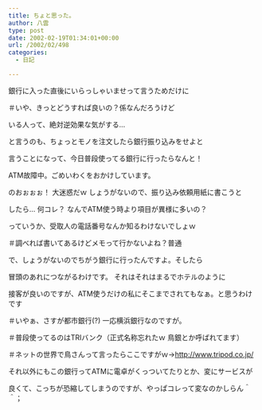```yaml
---
title: ちょと思った。
author: 八雲
type: post
date: 2002-02-19T01:34:01+00:00
url: /2002/02/498
categories:
  - 日記

---
```

銀行に入った直後にいらっしゃいませって言うためだけに
  
＃いや、きっとどうすれば良いの？係なんだろうけど
  
いる人って、絶対逆効果な気がする…

と言うのも、ちょっとモノを注文したら銀行振り込みをせよと
  
言うことになって、今日普段使ってる銀行に行ったらなんと！
  
ATM故障中。ごめいわくをおかけしています。
  
のおぉぉぉ！ 大迷惑だｗ しょうがないので、振り込み依頼用紙に書こうと
  
したら… 何コレ？ なんでATM使う時より項目が異様に多いの？
  
っていうか、受取人の電話番号なんか知るわけないでしょｗ
  
＃調べれば書いてあるけどメモって行かないよね？普通

で、しょうがないのでちがう銀行に行ったんですよ。そしたら
  
冒頭のあれにつながるわけです。 それはそれはまるでホテルのように
  
接客が良いのですが、ATM使うだけの私にそこまでされてもなぁ。と思うわけです
  
＃いやぁ、さすが都市銀行(?) 一応横浜銀行なのですが。
  
＃普段使ってるのはTRIバンク（正式名称忘れたｗ 鳥銀とか呼ばれてます）
  
＃ネットの世界で鳥さんって言ったらここですがｗ→http://www.tripod.co.jp/
  
それ以外にもこの銀行ってATMに電卓がくっついてたりとか、変にサービスが
  
良くて、こっちが恐縮してしまうのですが、やっぱコレって変なのかしらん＾＾；